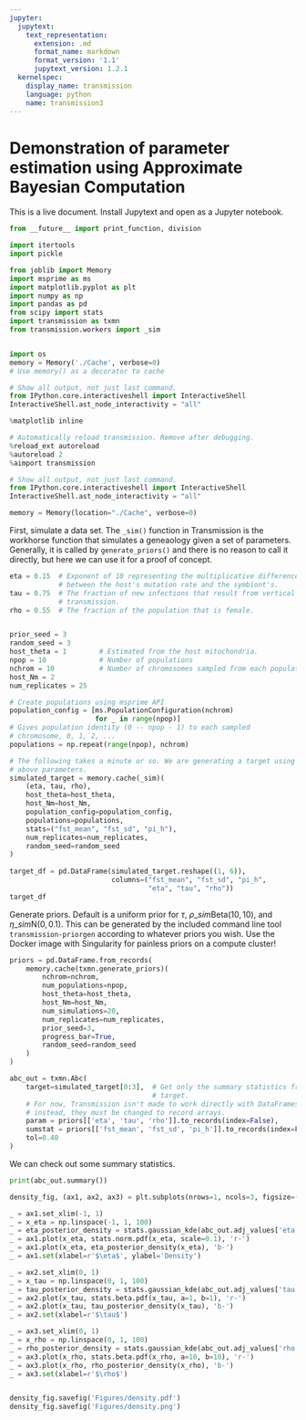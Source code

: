 ```yaml
---
jupyter:
  jupytext:
    text_representation:
      extension: .md
      format_name: markdown
      format_version: '1.1'
      jupytext_version: 1.2.1
  kernelspec:
    display_name: transmission
    language: python
    name: transmission3
---
```


<!-- #region markdown {} -->
# Demonstration of parameter estimation using Approximate Bayesian Computation





<!-- #endregion -->


This is a live document. Install Jupytext and open as a Jupyter notebook.

```python node_exists=true node_name="8b3d4268f1de4428874f8852f23e58fe"
from __future__ import print_function, division

import itertools
import pickle

from joblib import Memory
import msprime as ms
import matplotlib.pyplot as plt
import numpy as np
import pandas as pd
from scipy import stats
import transmission as txmn
from transmission.workers import _sim


import os
memory = Memory('./Cache', verbose=0)
# Use memory() as a decorator to cache

# Show all output, not just last command.
from IPython.core.interactiveshell import InteractiveShell
InteractiveShell.ast_node_interactivity = "all"

%matplotlib inline

# Automatically reload transmission. Remove after debugging.
%reload_ext autoreload
%autoreload 2
%aimport transmission

# Show all output, not just last command.
from IPython.core.interactiveshell import InteractiveShell
InteractiveShell.ast_node_interactivity = "all"

memory = Memory(location="./Cache", verbose=0)
```


<!-- #region markdown {} -->
 First, simulate a data set. The `_sim()` function in Transmission is the
 workhorse function that simulates a geneaology given a set of parameters.
 Generally, it is called by `generate_priors()` and there is no reason to call
 it directly, but here we can use it for a proof of concept.
<!-- #endregion -->

```python node_exists=true node_name="e5bcf2f5d92446df854eeb3cc4eadbd5"
eta = 0.15  # Exponent of 10 representing the multiplicative difference
            # between the host's mutation rate and the symbiont's.
tau = 0.75  # The fraction of new infections that result from vertical
            # transmission.
rho = 0.55  # The fraction of the population that is female.


prior_seed = 3
random_seed = 3
host_theta = 1        # Estimated from the host mitochondria.
npop = 10             # Number of populations
nchrom = 10           # Number of chromosomes sampled from each population.
host_Nm = 2
num_replicates = 25

# Create populations using msprime API
population_config = [ms.PopulationConfiguration(nchrom)
                     for _ in range(npop)]
# Gives population identity (0 -- npop - 1) to each sampled 
# chromosome, 0, 1, 2, ...
populations = np.repeat(range(npop), nchrom)

# The following takes a minute or so. We are generating a target using the
# above parameters.
simulated_target = memory.cache(_sim)(
    (eta, tau, rho),
    host_theta=host_theta,
    host_Nm=host_Nm,
    population_config=population_config,
    populations=populations,
    stats=("fst_mean", "fst_sd", "pi_h"),
    num_replicates=num_replicates,
    random_seed=random_seed
)
                          
target_df = pd.DataFrame(simulated_target.reshape((1, 6)), 
                         columns=("fst_mean", "fst_sd", "pi_h",
                                  "eta", "tau", "rho"))
target_df
```

Generate priors. Default is a uniform prior for
$\tau$, $\rho \_sim \mathrm{Beta}(10, 10)$, and $\eta \_sim \mathrm{N}(0, 0.1)$.
This can be generated by the included command line tool `transmission-priorgen`
according to whatever priors you wish. Use the Docker image with Singularity for painless priors on a compute cluster!

```python
priors = pd.DataFrame.from_records(
    memory.cache(txmn.generate_priors)(
        nchrom=nchrom,
        num_populations=npop,
        host_theta=host_theta,
        host_Nm=host_Nm,
        num_simulations=20,
        num_replicates=num_replicates,
        prior_seed=3,
        progress_bar=True,
        random_seed=random_seed
    )
)
```

```python
abc_out = txmn.Abc(
    target=simulated_target[0:3],  # Get only the summary statistics from
                                   # target.
    # For now, Transmission isn't made to work directly with DataFrames,
    # instead, they must be changed to record arrays.
    param = priors[['eta', 'tau', 'rho']].to_records(index=False),
    sumstat = priors[['fst_mean', 'fst_sd', 'pi_h']].to_records(index=False),
    tol=0.40
)
```

We can check out some summary statistics.

```python node_exists=false node_name="e03cd28f35364313a34971a5b578a442"
print(abc_out.summary())
```

```python node_exists=false node_name="e25571adfba84e018fa8273819f5e51d"
density_fig, (ax1, ax2, ax3) = plt.subplots(nrows=1, ncols=3, figsize=(10, 8))

_ = ax1.set_xlim(-1, 1)
_ = x_eta = np.linspace(-1, 1, 100)
_ = eta_posterior_density = stats.gaussian_kde(abc_out.adj_values['eta'])
_ = ax1.plot(x_eta, stats.norm.pdf(x_eta, scale=0.1), 'r-')
_ = ax1.plot(x_eta, eta_posterior_density(x_eta), 'b-')
_ = ax1.set(xlabel=r'$\eta$', ylabel='Density')

_ = ax2.set_xlim(0, 1)
_ = x_tau = np.linspace(0, 1, 100)
_ = tau_posterior_density = stats.gaussian_kde(abc_out.adj_values['tau'])
_ = ax2.plot(x_tau, stats.beta.pdf(x_tau, a=1, b=1), 'r-')
_ = ax2.plot(x_tau, tau_posterior_density(x_tau), 'b-')
_ = ax2.set(xlabel=r'$\tau$')

_ = ax3.set_xlim(0, 1)
_ = x_rho = np.linspace(0, 1, 100)
_ = rho_posterior_density = stats.gaussian_kde(abc_out.adj_values['rho'])
_ = ax3.plot(x_rho, stats.beta.pdf(x_rho, a=10, b=10), 'r-')
_ = ax3.plot(x_rho, rho_posterior_density(x_rho), 'b-')
_ = ax3.set(xlabel=r'$\rho$')


density_fig.savefig('Figures/density.pdf')
density_fig.savefig('Figures/density.png')
```

```python

```
